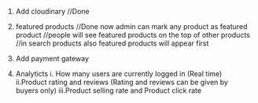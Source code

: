 1. Add cloudinary //Done
2. featured products //Done now admin can mark any product as featured product
   //people will see featured products on the top of other products
   //in search products also featured products will appear first

3. Add payment gateway
4. Analyticts
   i. How many users are currently logged in (Real time)
   ii.Product rating and reviews (Rating and reviews can be given by buyers only)
   iii.Product selling rate and Product click rate
